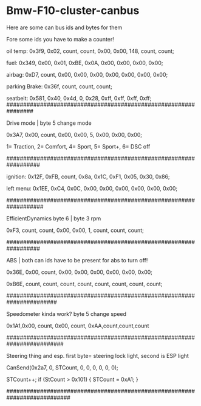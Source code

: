# Bmw-F10-cluster-canbus
Here are some can bus ids and bytes for them

Fore some ids you have to make a counter!


oil temp: 0x3f9, 0x02, count, count, 0x00, 0x00, 148, count, count;

fuel: 0x349, 0x00, 0x01, 0xBE, 0x0A, 0x00, 0x00, 0x00, 0x00;

airbag: 0xD7, count, 0x00, 0x00, 0x00, 0x00, 0x00, 0x00, 0x00;

parking Brake: 0x36f, count, count, count;

seatbelt: 0x581, 0x40, 0x4d, 0, 0x28, 0xff, 0xff, 0xff, 0xff;
################################################################

Drive mode | byte 5 change mode

0x3A7, 0x00, count, 0x00, 0x00, 5, 0x00, 0x00, 0x00;

1= Traction, 2= Comfort, 4= Sport, 5= Sport+, 6= DSC off

##################################################################


ignition: 0x12F, 0xFB, count, 0x8a, 0x1C, 0xF1, 0x05, 0x30, 0x86;

left menu: 0x1EE, 0xC4, 0x0C, 0x00, 0x00, 0x00, 0x00, 0x00, 0x00;

###################################################################

EfficientDynamics  byte 6 | byte 3 rpm


  0xF3, count, count, 0x00, 0x00, 1, count, count, count;
  
  
  ##################################################################
  
  ABS | both can ids have to be present for abs to turn off!
  
  
  0x36E, 0x00, count, 0x00, 0x00, 0x00, 0x00, 0x00, 0x00;
  
  0xB6E, count, count, count, count, count, count, count, count;
  
  #######################################################################

  Speedometer     kinda work?                byte 5 change speed


  0x1A1,0x00, count, 0x00, count, 0xAA,count,count,count
  
  
  #########################################################################
  
  Steering thing and esp. first byte= steering lock light, second is ESP light
  
   CanSend(0x2a7, 0, STCount, 0, 0, 0, 0, 0, 0);
   
   
 
   
   STCount++;
     if (StCount > 0x101)
     {
         STCount = 0xA1;
       }
       
  ###########################################################################
    
    
     
      
   
  
  
  
  
  
  
  
  
  






